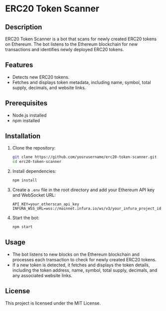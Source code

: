 # ERC20 Token Scanner

## Description

ERC20 Token Scanner is a bot that scans for newly created ERC20 tokens on Ethereum. The bot listens to the Ethereum blockchain for new transactions and identifies newly deployed ERC20 tokens.

## Features

- Detects new ERC20 tokens.
- Fetches and displays token metadata, including name, symbol, total supply, decimals, and website links.

## Prerequisites

- Node.js installed
- npm installed

## Installation

1. Clone the repository:
    ```bash
    git clone https://github.com/yourusername/erc20-token-scanner.git
    cd erc20-token-scanner
    ```

2. Install dependencies:
    ```bash
    npm install
    ```

3. Create a `.env` file in the root directory and add your Ethereum API key and WebSocket URL:
    ```env
    API_KEY=your_etherscan_api_key
    INFURA_WSS_URL=wss://mainnet.infura.io/ws/v3/your_infura_project_id
    ```

4. Start the bot:
    ```bash
    npm start
    ```

## Usage

- The bot listens to new blocks on the Ethereum blockchain and processes each transaction to check for newly created ERC20 tokens.
- If a new token is detected, it fetches and displays the token details, including the token address, name, symbol, total supply, decimals, and any associated website links.

## License

This project is licensed under the MIT License.
